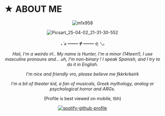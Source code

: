 <p align="center">
  
# ★ ABOUT ME 

<div align="center">

![m1x958](https://github.com/user-attachments/assets/d9a010b9-ab29-4de1-9f4a-2b018a530b2c)



<div align="center">

![Picsart_25-04-02_21-31-30-552](https://github.com/user-attachments/assets/f048023e-a77b-48c1-8b1b-aabb4eb983c2)





  
***˖ ࣪⊹ ִ┈┈┈┈ ♰ ┈┈┈┈ ⊹ ִֶָ𓂅***

*Haii, I'm a weirdo irl.. My name is Hunter, I'm a minor (14teen!), I use masculine pronouns and... uh, I'm non-binary ! I speak Spanish, and I try to do it in English.*

*I'm nice and friendly vro, please believe me fkkrkrkeirk*

*I'm a bit of theater kid, a fan of musicals, Greek mythology, analog or psychological horror and ARGs.*

(Profile is best viewed on mobile, tbh)

[![spotify-github-profile](https://spotify-github-profile.kittinanx.com/api/view?uid=31wo7nptipttwixjeqmjosfyny7q&cover_image=true&theme=novatorem&show_offline=false&background_color=443c85&interchange=false&bar_color=321d8f&bar_color_cover=true)](https://github.com/kittinan/spotify-github-profile)
